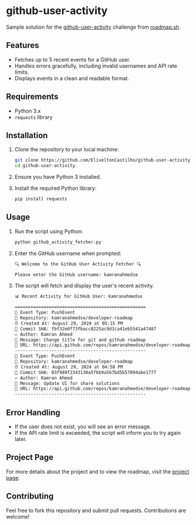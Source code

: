 # github-user-activity

Sample solution for the [github-user-activity](https://roadmap.sh/projects/github-user-activity) challenge from [roadmap.sh](https://roadmap.sh/).


## Features

- Fetches up to 5 recent events for a GitHub user.
- Handles errors gracefully, including invalid usernames and API rate limits.
- Displays events in a clean and readable format.

## Requirements

- Python 3.x
- `requests` library

## Installation

1. Clone the repository to your local machine:

    ```bash
    git clone https://github.com/EliveltonCastilho/github-user-activity.git
    cd github-user-activity
    ```

2. Ensure you have Python 3 installed.

3. Install the required Python library:

    ```bash
    pip install requests
    ```

## Usage

1. Run the script using Python:

    ```bash
    python github_activity_fetcher.py
    ```

2. Enter the GitHub username when prompted:

    ```bash
    🔍 Welcome to the GitHub User Activity Fetcher 🔍

    Please enter the GitHub username: kamranahmedse
    ```

3. The script will fetch and display the user's recent activity.

    ```bash
    📊 Recent Activity for GitHub User: kamranahmedse

    ==================================================
    📝 Event Type: PushEvent
    📂 Repository: kamranahmedse/developer-roadmap
    ⏰ Created At: August 29, 2024 at 05:15 PM
    🔗 Commit SHA: fbf32e0f73fbacc8225ac9d1ca41eb5541a47487
    ✍️ Author: Kamran Ahmed
    💬 Message: Change title for git and github roadmap
    🔗 URL: https://api.github.com/repos/kamranahmedse/developer-roadmap/commits/fbf32e0f73fbacc8225ac9d1ca41eb5541a47487
    --------------------------------------------------
    📝 Event Type: PushEvent
    📂 Repository: kamranahmedse/developer-roadmap
    ⏰ Created At: August 29, 2024 at 04:58 PM
    🔗 Commit SHA: 03f989f2343130a5fbb9a567bd5b57094abe1777
    ✍️ Author: Kamran Ahmed
    💬 Message: Update UI for share solutions
    🔗 URL: https://api.github.com/repos/kamranahmedse/developer-roadmap/commits/03f989f2343130a5fbb9a567bd5b57094abe1777
    --------------------------------------------------
    ```
## Error Handling

- If the user does not exist, you will see an error message.
- If the API rate limit is exceeded, the script will inform you to try again later.

## Project Page

For more details about the project and to view the roadmap, visit the [project page](https://roadmap.sh/projects/github-user-activity).

## Contributing 

Feel free to fork this repository and submit pull requests. Contributions are welcome!
